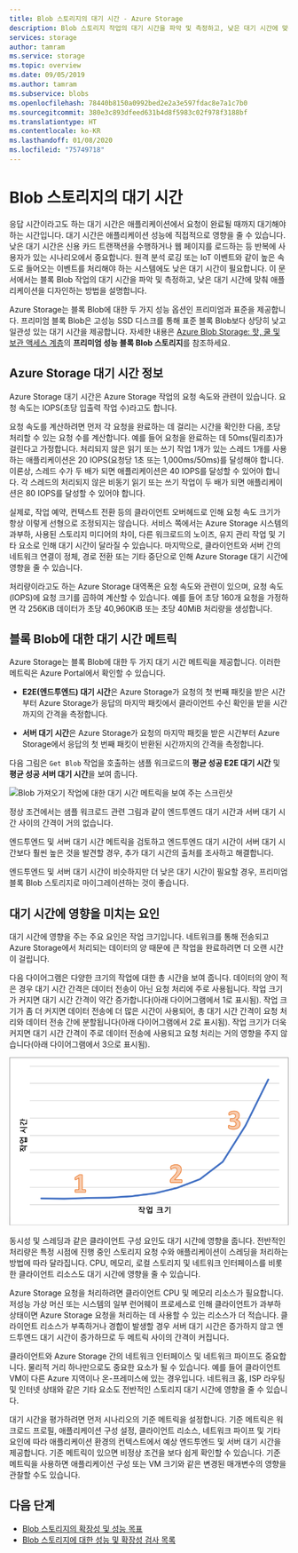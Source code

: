 ```yaml
---
title: Blob 스토리지의 대기 시간 - Azure Storage
description: Blob 스토리지 작업의 대기 시간을 파악 및 측정하고, 낮은 대기 시간에 맞춰 Blob 스토리지 애플리케이션을 디자인하는 방법을 알아봅니다.
services: storage
author: tamram
ms.service: storage
ms.topic: overview
ms.date: 09/05/2019
ms.author: tamram
ms.subservice: blobs
ms.openlocfilehash: 78440b8150a0992bed2e2a3e597fdac8e7a1c7b0
ms.sourcegitcommit: 380e3c893dfeed631b4d8f5983c02f978f3188bf
ms.translationtype: HT
ms.contentlocale: ko-KR
ms.lasthandoff: 01/08/2020
ms.locfileid: "75749718"
---
```

# <a name="latency-in-blob-storage"></a>Blob 스토리지의 대기 시간

응답 시간이라고도 하는 대기 시간은 애플리케이션에서 요청이 완료될 때까지 대기해야 하는 시간입니다. 대기 시간은 애플리케이션 성능에 직접적으로 영향을 줄 수 있습니다. 낮은 대기 시간은 신용 카드 트랜잭션을 수행하거나 웹 페이지를 로드하는 등 반복에 사용자가 있는 시나리오에서 중요합니다. 원격 분석 로깅 또는 IoT 이벤트와 같이 높은 속도로 들어오는 이벤트를 처리해야 하는 시스템에도 낮은 대기 시간이 필요합니다. 이 문서에서는 블록 Blob 작업의 대기 시간을 파악 및 측정하고, 낮은 대기 시간에 맞춰 애플리케이션을 디자인하는 방법을 설명합니다.

Azure Storage는 블록 Blob에 대한 두 가지 성능 옵션인 프리미엄과 표준을 제공합니다. 프리미엄 블록 Blob은 고성능 SSD 디스크를 통해 표준 블록 Blob보다 상당히 낮고 일관성 있는 대기 시간을 제공합니다. 자세한 내용은 [Azure Blob Storage: 핫, 쿨 및 보관 액세스 계층](storage-blob-storage-tiers.md)의 **프리미엄 성능 블록 Blob 스토리지**를 참조하세요.

## <a name="about-azure-storage-latency"></a>Azure Storage 대기 시간 정보

Azure Storage 대기 시간은 Azure Storage 작업의 요청 속도와 관련이 있습니다. 요청 속도는 IOPS(초당 입출력 작업 수)라고도 합니다.

요청 속도를 계산하려면 먼저 각 요청을 완료하는 데 걸리는 시간을 확인한 다음, 초당 처리할 수 있는 요청 수를 계산합니다. 예를 들어 요청을 완료하는 데 50ms(밀리초)가 걸린다고 가정합니다. 처리되지 않은 읽기 또는 쓰기 작업 1개가 있는 스레드 1개를 사용하는 애플리케이션은 20 IOPS(요청당 1초 또는 1,000ms/50ms)를 달성해야 합니다. 이론상, 스레드 수가 두 배가 되면 애플리케이션은 40 IOPS를 달성할 수 있어야 합니다. 각 스레드의 처리되지 않은 비동기 읽기 또는 쓰기 작업이 두 배가 되면 애플리케이션은 80 IOPS를 달성할 수 있어야 합니다.

실제로, 작업 예약, 컨텍스트 전환 등의 클라이언트 오버헤드로 인해 요청 속도 크기가 항상 이렇게 선형으로 조정되지는 않습니다. 서비스 쪽에서는 Azure Storage 시스템의 과부하, 사용된 스토리지 미디어의 차이, 다른 워크로드의 노이즈, 유지 관리 작업 및 기타 요소로 인해 대기 시간이 달라질 수 있습니다. 마지막으로, 클라이언트와 서버 간의 네트워크 연결이 정체, 경로 전환 또는 기타 중단으로 인해 Azure Storage 대기 시간에 영향을 줄 수 있습니다.

처리량이라고도 하는 Azure Storage 대역폭은 요청 속도와 관련이 있으며, 요청 속도(IOPS)에 요청 크기를 곱하여 계산할 수 있습니다. 예를 들어 초당 160개 요청을 가정하면 각 256KiB 데이터가 초당 40,960KiB 또는 초당 40MiB 처리량을 생성합니다.

## <a name="latency-metrics-for-block-blobs"></a>블록 Blob에 대한 대기 시간 메트릭

Azure Storage는 블록 Blob에 대한 두 가지 대기 시간 메트릭을 제공합니다. 이러한 메트릭은 Azure Portal에서 확인할 수 있습니다.

- **E2E(엔드투엔드) 대기 시간**은 Azure Storage가 요청의 첫 번째 패킷을 받은 시간부터 Azure Storage가 응답의 마지막 패킷에서 클라이언트 수신 확인을 받을 시간까지의 간격을 측정합니다.

- **서버 대기 시간**은 Azure Storage가 요청의 마지막 패킷을 받은 시간부터 Azure Storage에서 응답의 첫 번째 패킷이 반환된 시간까지의 간격을 측정합니다.

다음 그림은 `Get Blob` 작업을 호출하는 샘플 워크로드의 **평균 성공 E2E 대기 시간** 및 **평균 성공 서버 대기 시간**을 보여 줍니다.

![Blob 가져오기 작업에 대한 대기 시간 메트릭을 보여 주는 스크린샷](media/storage-blobs-latency/latency-metrics-get-blob.png)

정상 조건에서는 샘플 워크로드 관련 그림과 같이 엔드투엔드 대기 시간과 서버 대기 시간 사이의 간격이 거의 없습니다.

엔드투엔드 및 서버 대기 시간 메트릭을 검토하고 엔드투엔드 대기 시간이 서버 대기 시간보다 훨씬 높은 것을 발견할 경우, 추가 대기 시간의 출처를 조사하고 해결합니다.

엔드투엔드 및 서버 대기 시간이 비슷하지만 더 낮은 대기 시간이 필요할 경우, 프리미엄 블록 Blob 스토리지로 마이그레이션하는 것이 좋습니다.

## <a name="factors-influencing-latency"></a>대기 시간에 영향을 미치는 요인

대기 시간에 영향을 주는 주요 요인은 작업 크기입니다. 네트워크를 통해 전송되고 Azure Storage에서 처리되는 데이터의 양 때문에 큰 작업을 완료하려면 더 오랜 시간이 걸립니다.

다음 다이어그램은 다양한 크기의 작업에 대한 총 시간을 보여 줍니다. 데이터의 양이 적은 경우 대기 시간 간격은 데이터 전송이 아닌 요청 처리에 주로 사용됩니다. 작업 크기가 커지면 대기 시간 간격이 약간 증가합니다(아래 다이어그램에서 1로 표시됨). 작업 크기가 좀 더 커지면 데이터 전송에 더 많은 시간이 사용되어, 총 대기 시간 간격이 요청 처리와 데이터 전송 간에 분할됩니다(아래 다이어그램에서 2로 표시됨). 작업 크기가 더욱 커지면 대기 시간 간격이 주로 데이터 전송에 사용되고 요청 처리는 거의 영향을 주지 않습니다(아래 다이어그램에서 3으로 표시됨).

![작업 크기별 총 작업 시간을 보여 주는 스크린샷](media/storage-blobs-latency/operation-time-size-chart.png)

동시성 및 스레딩과 같은 클라이언트 구성 요인도 대기 시간에 영향을 줍니다. 전반적인 처리량은 특정 시점에 진행 중인 스토리지 요청 수와 애플리케이션이 스레딩을 처리하는 방법에 따라 달라집니다. CPU, 메모리, 로컬 스토리지 및 네트워크 인터페이스를 비롯한 클라이언트 리소스도 대기 시간에 영향을 줄 수 있습니다.

Azure Storage 요청을 처리하려면 클라이언트 CPU 및 메모리 리소스가 필요합니다. 저성능 가상 머신 또는 시스템의 일부 런어웨이 프로세스로 인해 클라이언트가 과부하 상태이면 Azure Storage 요청을 처리하는 데 사용할 수 있는 리소스가 더 적습니다. 클라이언트 리소스가 부족하거나 경합이 발생할 경우 서버 대기 시간은 증가하지 않고 엔드투엔드 대기 시간이 증가하므로 두 메트릭 사이의 간격이 커집니다.

클라이언트와 Azure Storage 간의 네트워크 인터페이스 및 네트워크 파이프도 중요합니다. 물리적 거리 하나만으로도 중요한 요소가 될 수 있습니다. 예를 들어 클라이언트 VM이 다른 Azure 지역이나 온-프레미스에 있는 경우입니다. 네트워크 홉, ISP 라우팅 및 인터넷 상태와 같은 기타 요소도 전반적인 스토리지 대기 시간에 영향을 줄 수 있습니다.

대기 시간을 평가하려면 먼저 시나리오의 기준 메트릭을 설정합니다. 기준 메트릭은 워크로드 프로필, 애플리케이션 구성 설정, 클라이언트 리소스, 네트워크 파이프 및 기타 요인에 따라 애플리케이션 환경의 컨텍스트에서 예상 엔드투엔드 및 서버 대기 시간을 제공합니다. 기준 메트릭이 있으면 비정상 조건을 보다 쉽게 확인할 수 있습니다. 기준 메트릭을 사용하면 애플리케이션 구성 또는 VM 크기와 같은 변경된 매개변수의 영향을 관찰할 수도 있습니다.

## <a name="next-steps"></a>다음 단계

- [Blob 스토리지의 확장성 및 성능 목표](scalability-targets.md)
- [Blob 스토리지에 대한 성능 및 확장성 검사 목록](storage-performance-checklist.md)
